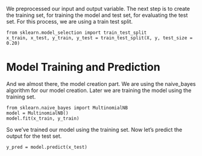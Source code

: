 We preprocessed our input and output variable. The next step is to create the training set, for training the model and test set, for evaluating the test set. For this process, we are using a train test split.
````
from sklearn.model_selection import train_test_split
x_train, x_test, y_train, y_test = train_test_split(X, y, test_size = 0.20)
````
# Model Training and Prediction
And we almost there, the model creation part. We are using the naive_bayes algorithm for our model creation. Later we are training the model using the training set.
`````
from sklearn.naive_bayes import MultinomialNB
model = MultinomialNB()
model.fit(x_train, y_train)
``````
So we’ve trained our model using the training set. Now let’s predict the output for the test set.
````
y_pred = model.predict(x_test)

